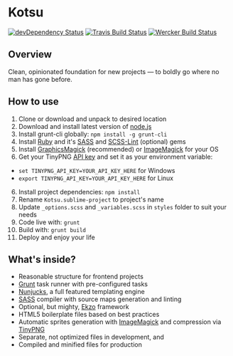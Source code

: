 # Kotsu

[![devDependency Status](https://img.shields.io/david/dev/LotusTM/Kotsu.svg?style=flat)](https://david-dm.org/LotusTM/Kotsu#info=devDependencies)
[![Travis Build Status](https://img.shields.io/travis/LotusTM/Kotsu.svg?style=flat)](https://travis-ci.org/LotusTM/Kotsu)
[![Wercker Build Status](http://img.shields.io/wercker/ci/54330318b4ce963d50020750.svg?style=flat)](https://app.wercker.com/#applications/54330318b4ce963d50020750)

## Overview

Clean, opinionated foundation for new projects — to boldly go where no man has gone before.

## How to use

1. Clone or download and unpack to desired location
2. Download and install latest version of [node.js](http://nodejs.org/)
3. Install grunt-cli globally: `npm install -g grunt-cli`
3. Install [Ruby](https://www.ruby-lang.org) and it's [SASS](http://sass-lang.com/install) and [SCSS-Lint](https://github.com/causes/scss-lint) (optional) gems
4. Install [GraphicsMagick](http://www.graphicsmagick.org/download.html) (recommended) or [ImageMagick](http://www.imagemagick.org/script/binary-releases.php) for your OS
5. Get your TinyPNG [API key](https://tinypng.com/developers) and set it as your environment variable:
  * `set TINYPNG_API_KEY=YOUR_API_KEY_HERE` for Windows
  * `export TINYPNG_API_KEY=YOUR_API_KEY_HERE` for Linux
6. Install project dependencies: `npm install`
7. Rename `Kotsu.sublime-project` to project's name
8. Update `_options.scss` and `_variables.scss` in `styles` folder to suit your needs
9. Code live with: `grunt`
10. Build with: `grunt build`
11. Deploy and enjoy your life

## What's inside?

* Reasonable structure for frontend projects
* [Grunt](http://gruntjs.com/) task runner with pre-configured tasks
* [Nunjucks](http://mozilla.github.io/nunjucks/), a full featured templating engine
* [SASS](http://sass-lang.com/) compiler with source maps generation and linting
* Optional, but mighty, [Ekzo](https://github.com/ArmorDarks/ekzo.sass) framework
* HTML5 boilerplate files based on best practices
* Automatic sprites generation with [ImageMagick](http://www.imagemagick.org) and compression via [TinyPNG](https://tinypng.com/)
* Separate, not optimized files in development, and
* Compiled and minified files for production